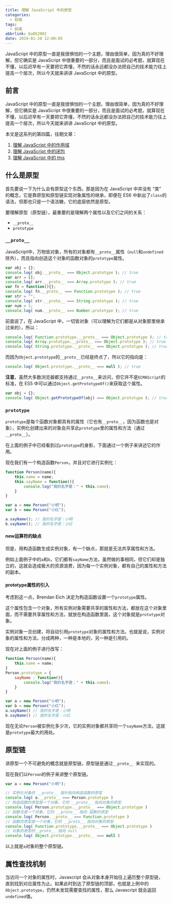 ```yaml
---
title: 理解 JavaScript 中的原型
categories:
  - 前端
tags:
  - 前端
abbrlink: 6a052002
date: 2019-01-20 12:09:05
---
```


<div class="excerpt">
    JavaScript 中的原型一直是我很惧怕的一个主题，理由很简单，因为真的不好理解，但它确实是 JavaScript 中很重要的一部分，而且是面试的必考题，就算现在不懂，以后迟早有一天要把它弄懂，不然的话永远都没办法把自己的技术能力往上提高一个层次，所以今天就来讲讲 JavaScript 中的原型。
</div>

<!-- more -->

## 前言

JavaScript 中的原型一直是我很惧怕的一个主题，理由很简单，因为真的不好理解，但它确实是 JavaScript 中很重要的一部分，而且是面试的必考题，就算现在不懂，以后迟早有一天要把它弄懂，不然的话永远都没办法把自己的技术能力往上提高一个层次，所以今天就来讲讲 JavaScript 中的原型。

本文是这系列的第四篇，往期文章：

1. [理解 JavaScript 中的作用域](https://juejin.im/post/5c386bd96fb9a04a03796f93)
2. [理解 JavaScript 中的闭包](https://juejin.im/post/5c3893bc6fb9a049d37f530f)
3. [理解 JavaScript 中的 this](https://gd4ark.github.io/2019/01/16/%E7%90%86%E8%A7%A3%20JavaScript%20%E4%B8%AD%E7%9A%84this/)

## 什么是原型

首先要说一下为什么会有原型这个东西，那是因为在 JavaScript 中并没有 “类” 的概念，它是靠原型和原型链实现对象属性的继承，即便在 ES6 中新出了`class`的语法，但那也只是一个语法糖，它的底层依然是原型。

要理解原型（原型链），最重要的是理解两个属性以及它们之间的关系：

- `__proto__`
- `prototype`

### `__proto__`

JavaScript中，万物皆对象，所有的对象都有`__proto__`属性（`null`和`undefined`除外），而且指向创造这个对象的函数对象的`prototype`属性。

```javascript
var obj = {};
console.log( obj.__proto__ === Object.prototype ); // true
var arr = [];
console.log( arr.__proto__ === Array.prototype ); // true
var fn = function(){};
console.log( fn.__proto__ === Function.prototype ); // true
var str = "";
console.log( str.__proto__ === String.prototype ); // true
var num = 1;
console.log( num.__proto__ === Number.prototype ); // true
```

前面说了，在 JavaScript 中，一切皆对象（可以理解为它们都是从对象那里继承过来的），所以：

```javascript
console.log( Function.prototype.__proto__ === Object.prototype ); // true
console.log( Array.prototype.__proto__ === Object.prototype ); // true
console.log( String.prototype.__proto__ === Object.prototype ); // true
```

而因为`Object.prototype`的`__proto__`已经是终点了，所以它的指向是：

```javascript
console.log( Object.prototype.__proto__ === null ); // true
```

**注意**，虽然大多数浏览器都支持通过`__proto__`来访问，但它并不是`ECMAScript`的标准，在 ES5 中可以通过`Object.getPrototypeOf()`来获取这个属性。

```javascript
var obj = {};
console.log( Object.getPrototypeOf(obj) === Object.prototype ); // true
```

### `prototype`

 `prototype`是每个函数对象都具有的属性（它也有`__proto__`，因为函数也是对象），实例化创建出来的对象会共享此`prototype`里的属性和方法（通过`__proto__`）。

在上面的例子中已经看到过`prototype`的身影，下面通过一个例子来讲述它的作用。

现在我们有一个构造函数`Person`，并且对它进行实例化：

```javascript
function Person(name){
    this.name = name;
    this.sayName = function(){
        console.log("我的名字是：" + this.name);
    }
}

var a = new Person("小明");
var b = new Person("小红");

a.sayName(); // 我的名字是：小明
b.sayName(); // 我的名字是：小红
```

#### new运算符的缺点

但是，用构造函数生成实例对象，有一个缺点，那就是无法共享属性和方法。

例如上面例子中的`a`和`b`，它们都有`sayName`方法，虽然做的事相同，但它们却是独立的，这就会造成极大的资源浪费，因为每一个实例对象，都有自己的属性和方法的副本。

#### prototype属性的引入

考虑到这一点，Brendan Eich 决定为构造函数设置一个`prototype`属性。

这个属性包含一个对象，所有实例对象需要共享的属性和方法，都放在这个对象里面，而不需要共享属性和方法，就放在构造函数里面，这个对象就是`prototype`对象。

实例对象一旦创建，将自动引用`prototype`对象的属性和方法。也就是说，实例对象的属性和方法，分成两种，一种是本地的，另一种是引用的。

现在对上面的例子进行改写：

```javascript
function Person(name){
    this.name = name;
}
Person.prototype = {
    sayName : function(){
        console.log("我的名字是：" + this.name);
    }
}

var a = new Person("小明");
var b = new Person("小红");
a.sayName() // 我的名字是：小明
b.sayName() // 我的名字是：小红
```

现在无论`Person`被实例化多少次，它的实例对象都共享同一个`sayName`方法，这就是`prototype`最大的用处。

## 原型链

讲原型一个不可避免的概念就是原型链，原型链是通过`__proto__ `来实现的。

现在我们以`Person`的例子来讲整个原型链。

```javascript
var a = new Person("小明");

// 实例化对象的 __proto__ 指针指向构造函数的原型
console.log( a.__proto__ === Person.prototype )
// 构造函数的原型是一个对象，它的 __proto__ 指向对象的原型
console.log( Person.prototype.__proto__ === Object.prototype )
// 函数也是一个对象，它的 __proto__ 指向 函数的原型
console.log( Person.__proto__ === Function.prototype )
// 函数的原型是一个对象，它的 __proto__ 指向对象的原型
console.log( Function.prototype.__proto__ === Object.prototype )
// 对象的原型的__proto__ 指向 null
console.log( Object.prototype.__proto__ === null )
```

以上就是`a`对象的整个原型链。

## 属性查找机制

当访问一个对象的属性时，Javascript  会从对象本身开始往上遍历整个原型链，直到找到对应属性为止。如果此时到达了原型链的顶部，也就是上例中的 `Object.prototype`，仍然未发现需要查找的属性，那么 Javascript 就会返回 `undefined`值。

